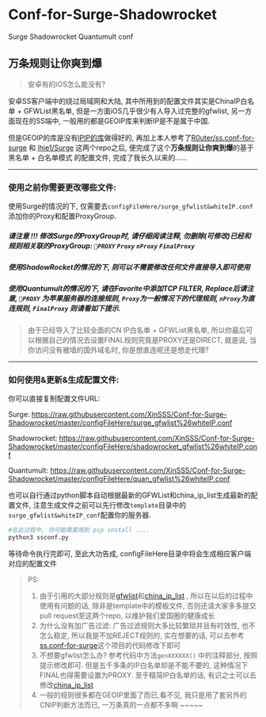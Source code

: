 # Conf-for-Surge-Shadowrocket
Surge Shadowrocket Quantumult conf

## **万条规则让你爽到爆**

> 安卓有的iOS怎么能没有? 

安卓SS客户端中的绕过局域网和大陆, 其中所用到的配置文件其实是ChinaIP白名单 + GFWList黑名单, 但是一方面iOS几乎很少有人导入过完整的gfwlist, 另一方面现在的SS端中, 一般用的都是GEOIP库来判断IP是不是属于中国.

但是GEOIP的库是没有[IPIP的库](https://github.com/17mon/china_ip_list)做得好的, 再加上本人参考了[R0uter/ss.conf-for-surge](https://github.com/R0uter/ss.conf-for-surge) 和 [lhie1/Surge](https://github.com/lhie1/Surge) 这两个repo之后, 便完成了这个**万条规则让你爽到爆**的基于 黑名单 + 白名单模式 的配置文件, 完成了我长久以来的......



------



### 使用之前你需要更改哪些文件:

使用Surge的情况的下, 仅需要去`configFileHere/surge_gfwlist&whiteIP.conf` 添加你的Proxy和配置ProxyGroup.

##### 请注意 !!! 修改Surge的ProxyGroup时, 请仔细阅读注释, 勿删除(可修改)已经和规则相关联的ProxyGroup: `🍎PROXY` `Proxy` `nProxy` `FinalProxy` 

##### 使用ShadowRocket的情况的下, 则可以不需要修改任何文件直接导入即可使用

##### 使用Quantumult的情况的下, 请在Favorite中添加TCP FILTER, Replace后请注意, `🍎PROXY` 为苹果服务器的连接规则, `Proxy`为一般情况下的代理规则, `nProxy`为直连规则, `FinalProxy` 则请看如下提示.

> 由于已经导入了比较全面的CN IP白名单 + GFWList黑名单, 所以你最后可以根据自己的情况去设置FINAL规则究竟是PROXY还是DIRECT, 就是说, 当你访问没有被墙的国外域名时, 你是想直连呢还是想走代理?

------



### 如何使用&更新&生成配置文件:

你可以直接复制配置文件URL:

Surge: https://raw.githubusercontent.com/XinSSS/Conf-for-Surge-Shadowrocket/master/configFileHere/surge_gfwlist%26whiteIP.conf

Shadowrocket: https://raw.githubusercontent.com/XinSSS/Conf-for-Surge-Shadowrocket/master/configFileHere/shadowrocket_gfwlist%26whiteIP.conf

Quantumult: https://raw.githubusercontent.com/XinSSS/Conf-for-Surge-Shadowrocket/master/configFileHere/quan_gfwlist%26whiteIP.conf

也可以自行通过python脚本自动根据最新的GFWList和china_ip_list生成最新的配置文件, 注意生成文件之前可以先行修改`template`目录中的`surge_gfwlist&whiteIP_conf`配置你的服务器.

```python
#在此过程中, 你可能需要用到 pip install ....
python3 ssconf.py
```

等待命令执行完即可, 至此大功告成, configFileHere目录中将会生成相应客户端对应的配置文件



> PS: 
>
> 1. 由于引用的大部分规则是[gfwlist](https://github.com/gfwlist/gfwlist)和[china_ip_list](https://github.com/17mon/china_ip_list) , 所以在以后的过程中使用有问题的话, 除非是template中的模板文件, 否则还请大家多多提交pull request至这两个repo, 以维护我们爱国圈的健康成长
> 2. 为什么没有加广告过滤: 广告过滤规则大多比较繁琐并且有时效性, 也不怎么稳定, 所以我是不加REJECT规则的, 实在想要的话, 可以去参考[ss.conf-for-surge](https://github.com/R0uter/ss.conf-for-surge)这个项目的代码修改下即可
> 3. 不想要gfwlist怎么办?  参考代码中方法`genXXXXXX()` 中的注释部分, 按照提示修改即可. 但是五千多条的IP白名单却是不能不要的, 这种情况下FINAL也得需要设置为PROXY. 至于精简IP白名单的话, 有识之士可以去修改[china_ip_list](https://github.com/17mon/china_ip_list) 
> 4. 一般的规则很多都在GEOIP里面了而已,看不见, 我只是用了套另外的CNIP判断方法而已, 一万条真的一点都不多啊 ~~~~~




